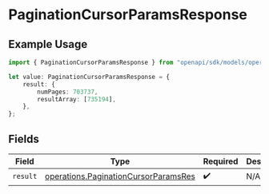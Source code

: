 # PaginationCursorParamsResponse

## Example Usage

```typescript
import { PaginationCursorParamsResponse } from "openapi/sdk/models/operations";

let value: PaginationCursorParamsResponse = {
    result: {
        numPages: 703737,
        resultArray: [735194],
    },
};
```

## Fields

| Field                                                                                               | Type                                                                                                | Required                                                                                            | Description                                                                                         |
| --------------------------------------------------------------------------------------------------- | --------------------------------------------------------------------------------------------------- | --------------------------------------------------------------------------------------------------- | --------------------------------------------------------------------------------------------------- |
| `result`                                                                                            | [operations.PaginationCursorParamsRes](../../../sdk/models/operations/paginationcursorparamsres.md) | :heavy_check_mark:                                                                                  | N/A                                                                                                 |